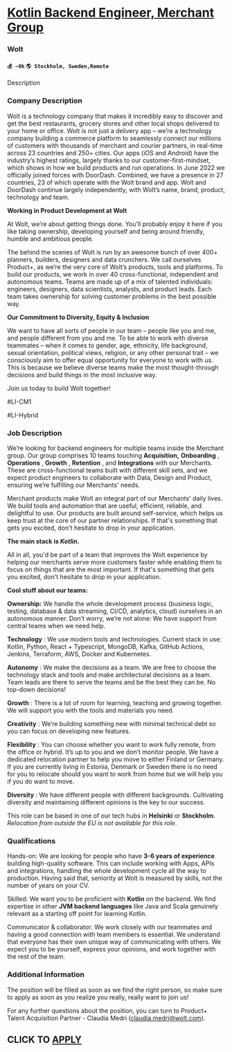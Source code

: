 # [Kotlin Backend Engineer, Merchant Group](https://www.remotewlb.com/apply/kotlin-backend-engineer-merchant-group-83376)  
### Wolt  
#### `💰 ~0k` `🌎 Stockholm, Sweden,Remote`  

Description

### Company Description

Wolt is a technology company that makes it incredibly easy to discover and get the best restaurants, grocery stores and other local shops delivered to your home or office. Wolt is not just a delivery app – we’re a technology company building a commerce platform to seamlessly connect our millions of customers with thousands of merchant and courier partners, in real-time across 23 countries and 250+ cities. Our apps (iOS and Android) have the industry’s highest ratings, largely thanks to our customer-first-mindset, which shows in how we build products and run operations. In June 2022 we officially joined forces with DoorDash. Combined, we have a presence in 27 countries, 23 of which operate with the Wolt brand and app. Wolt and DoorDash continue largely independently, with Wolt’s name, brand, product, technology and team.

 **Working in Product Development at Wolt**

At Wolt, we’re about getting things done. You’ll probably enjoy it here if you like taking ownership, developing yourself and being around friendly, humble and ambitious people.

The behind the scenes of Wolt is run by an awesome bunch of over 400+ planners, builders, designers and data crunchers. We call ourselves Product+, as we’re the very core of Wolt’s products, tools and platforms. To build our products, we work in over 40 cross-functional, independent and autonomous teams. Teams are made up of a mix of talented individuals: engineers, designers, data scientists, analysts, and product leads. Each team takes ownership for solving customer problems in the best possible way.

 **Our Commitment to Diversity, Equity & Inclusion**

We want to have all sorts of people in our team – people like you and me, and people different from you and me. To be able to work with diverse teammates – when it comes to gender, age, ethnicity, life background, sexual orientation, political views, religion, or any other personal trait – we consciously aim to offer equal opportunity for everyone to work with us. This is because we believe diverse teams make the most thought-through decisions and build things in the most inclusive way.

Join us today to build Wolt together!

#LI-CM1

#LI-Hybrid

### Job Description

We’re looking for backend engineers for multiple teams inside the Merchant group. Our group comprises 10 teams touching **Acquisition,** **Onboarding** , **Operations** , **Growth** , **Retention** , and **Integrations** with our Merchants. These are cross-functional teams built with different skill sets, and we expect product engineers to collaborate with Data, Design and Product, ensuring we’re fulfilling our Merchants' needs.

Merchant products make Wolt an integral part of our Merchants' daily lives. We build tools and automation that are useful, efficient, reliable, and delightful to use. Our products are built around self-service, which helps us keep trust at the core of our partner relationships. If that's something that gets you excited, don't hesitate to drop in your application.

 **The main stack is _Kotlin_.**  
  
All in all, you'd be part of a team that improves the Wolt experience by helping our merchants serve more customers faster while enabling them to focus on things that are the most important. If that's something that gets you excited, don't hesitate to drop in your application.

 **Cool stuff about our teams:**  
  
**Ownership:** We handle the whole development process (business logic, testing, database & data streaming, CI/CD, analytics, cloud) ourselves in an autonomous manner. Don’t worry, we’re not alone: We have support from central teams when we need help.

 **Technology** : We use modern tools and technologies. Current stack in use: Kotlin, Python, React + Typescript, MongoDB, Kafka, GitHub Actions, Jenkins, Terraform, AWS, Docker and Kubernetes.

 **Autonomy** : We make the decisions as a team. We are free to choose the technology stack and tools and make architectural decisions as a team. Team leads are there to serve the teams and be the best they can be. No top-down decisions!

 **Growth** : There is a lot of room for learning, teaching and growing together. We will support you with the tools and materials you need.

**Creativity** : We’re building something new with minimal technical debt so you can focus on developing new features.

 **Flexibility** : You can choose whether you want to work fully remote, from the office or hybrid. It’s up to you and we don’t monitor people. We have a dedicated relocation partner to help you move to either Finland or Germany. If you are currently living in Estonia, Denmark or Sweden there is no need for you to relocate should you want to work from home but we will help you if you do want to move.  
  
**Diversity** : We have different people with different backgrounds. Cultivating diversity and maintaining different opinions is the key to our success.

This role can be based in one of our tech hubs in **Helsinki** or **Stockholm**. _Relocation from outside the EU is not available for this role_.

### Qualifications

Hands-on: We are looking for people who have **3-6 years of experience** building high-quality software. This can include working with Apps, APIs and integrations, handling the whole development cycle all the way to production. Having said that, seniority at Wolt is measured by skills, not the number of years on your CV.

Skilled: We want you to be proficient with **Kotlin** on the backend. We find expertise in other **JVM backend languages** like Java and Scala genuinely relevant as a starting off point for learning Kotlin.  
  
Communicator & collaborator: We work closely with our teammates and having a good connection with team members is essential. We understand that everyone has their own unique way of communicating with others. We expect you to be yourself, express your opinions, and work together with the rest of the team.

### Additional Information

The position will be filled as soon as we find the right person, so make sure to apply as soon as you realize you really, really want to join us!

For any further questions about the position, you can turn to Product+ Talent Acquisition Partner - Claudia Medri (claudia.medri@wolt.com).

  
## CLICK TO [APPLY](https://www.remotewlb.com/apply/kotlin-backend-engineer-merchant-group-83376)

